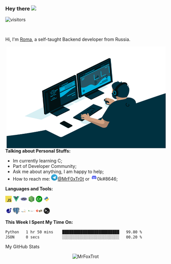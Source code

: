 ### Hey there <img src="https://media.giphy.com/media/hvRJCLFzcasrR4ia7z/giphy.gif" width="25px">

![visitors](https://visitor-badge.glitch.me/badge?page_id=mrfoxtrot.mrfoxtrot)

<br />

Hi, I'm [Roma](https://t.me/MrF0xTr0t), a self-taught Backend developer from Russia.

<img align="right" alt="GIF" src="https://raw.githubusercontent.com/MrFoxTrot/MrFoxTrot/master/code.gif" width="500" height="320" />

**Talking about Personal Stuffs:**

-  Im currently learning C;
-  Part of Developer Community;
-  Ask me about anything, I am happy to help;
-  How to reach me: <img height="20" src="https://raw.githubusercontent.com/github/explore/80688e429a7d4ef2fca1e82350fe8e3517d3494d/topics/telegram/telegram.png" alt="Telegram: " />[@MrF0xTr0t](https://t.me/MrF0xTr0t) or <img height="20"  src="https://raw.githubusercontent.com/github/explore/80688e429a7d4ef2fca1e82350fe8e3517d3494d/topics/discord/discord.png" alt="Discord: " />0k#8646;

**Languages and Tools:**

<code><img height="20" src="https://raw.githubusercontent.com/github/explore/80688e429a7d4ef2fca1e82350fe8e3517d3494d/topics/javascript/javascript.png"></code>
<code><img height="20" src="https://raw.githubusercontent.com/github/explore/80688e429a7d4ef2fca1e82350fe8e3517d3494d/topics/vue/vue.png"></code>
<code><img height="20" src="https://raw.githubusercontent.com/github/explore/80688e429a7d4ef2fca1e82350fe8e3517d3494d/topics/php/php.png"></code>
<code><img height="20" src="https://raw.githubusercontent.com/github/explore/80688e429a7d4ef2fca1e82350fe8e3517d3494d/topics/nodejs/nodejs.png"></code>
<code><img height="20" src="https://raw.githubusercontent.com/github/explore/80688e429a7d4ef2fca1e82350fe8e3517d3494d/topics/csharp/csharp.png"></code>
<code><img height="20" src="https://raw.githubusercontent.com/github/explore/80688e429a7d4ef2fca1e82350fe8e3517d3494d/topics/python/python.png"></code>

<code><img height="20" src="https://raw.githubusercontent.com/github/explore/80688e429a7d4ef2fca1e82350fe8e3517d3494d/topics/lua/lua.png"></code>
<code><img height="20" src="https://raw.githubusercontent.com/github/explore/80688e429a7d4ef2fca1e82350fe8e3517d3494d/topics/postgresql/postgresql.png"></code>
<code><img height="20" src="https://raw.githubusercontent.com/github/explore/80688e429a7d4ef2fca1e82350fe8e3517d3494d/topics/mysql/mysql.png"></code>
<code><img height="20" src="https://raw.githubusercontent.com/github/explore/80688e429a7d4ef2fca1e82350fe8e3517d3494d/topics/mongodb/mongodb.png"></code>
<code><img height="20" src="https://raw.githubusercontent.com/github/explore/80688e429a7d4ef2fca1e82350fe8e3517d3494d/topics/git/git.png"></code>
<code><img height="20" src="https://raw.githubusercontent.com/github/explore/80688e429a7d4ef2fca1e82350fe8e3517d3494d/topics/terminal/terminal.png"></code>

 **This Week I Spent My Time On:**
<!--START_SECTION:waka-->

```text
Python   1 hr 50 mins    █████████████████████████   99.80 %
JSON     0 secs          ░░░░░░░░░░░░░░░░░░░░░░░░░   00.20 %
```

<!--END_SECTION:waka-->

 My GitHub Stats

<p align="center"><img src="https://github-readme-stats.vercel.app/api?username=MrFoxTrot&count_private=true&show_icons=true&theme=synthwave" alt="MrFoxTrot" />
